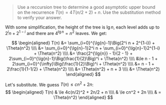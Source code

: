 > Use a reccursion tree to determine a good asymptotic upper bound on the
> recurrence $T(n) = 4T(n/2 + 2) + n$. Use the substitution method to verify
> your answer.

With some simplification, the height of the tree is $\lg{n}$, each level adds
up to $2^i n + 2^{1-i}$ and there are $4^{\lg{n}} = n^2$ leaves. We get:

$$ \begin{aligned}
   T(n) &= \sum_{i=0}^{\lg{n}-1}\Big(2^i n + 2^{1-i}) + \Theta(n^2) \\\\
        &= \sum_{i=0}^{\lg{n}-1}2^i n + \sum_{i=0}^{\lg{n}-1}2^{1-i} + \Theta(n^2) \\\\
        &= \frac{2^{\lg{n}} - 1}{2 - 1} + 2\sum_{i=0}^{\lg{n}-1}\Big(\frac{1}{2}\Big)^i + \Theta(n^2) \\\\
        &\le n - 1 + 2\sum_{i=0}^{\infty}\Big(\frac{1}{2}\Big)^i + \Theta(n^2) \\\\
        &= n - 1 + 2\frac{1}{1-1/2} + \Theta(n^2) \\\\
        &= \Theta(n^2) + n + 3 \\\\
        &= \Theta(n^2)
   \end{aligned} $$

Let's substitute. We guess $T(n) \le cn^2 + 2n$:
$$ \begin{aligned}
   T(n) & \le 4c(n/2)^2 + 2n/2 + n \\\\
        & \le cn^2 + 2n \\\\
        & = \Theta(n^2)
   \end{aligned} $$
